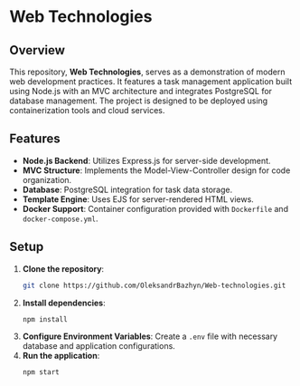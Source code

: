 # Web Technologies

## Overview
This repository, **Web Technologies**, serves as a demonstration of modern web development practices. It features a task management application built using Node.js with an MVC architecture and integrates PostgreSQL for database management. The project is designed to be deployed using containerization tools and cloud services.

## Features
- **Node.js Backend**: Utilizes Express.js for server-side development.
- **MVC Structure**: Implements the Model-View-Controller design for code organization.
- **Database**: PostgreSQL integration for task data storage.
- **Template Engine**: Uses EJS for server-rendered HTML views.
- **Docker Support**: Container configuration provided with `Dockerfile` and `docker-compose.yml`.

## Setup
1. **Clone the repository**:
   ```bash
   git clone https://github.com/OleksandrBazhyn/Web-technologies.git
   ```
2. **Install dependencies**:
   ```bash
   npm install
   ```
3. **Configure Environment Variables**: Create a ```.env``` file with necessary database and application configurations.
4. **Run the application**:
   ```bash
   npm start
   ```
